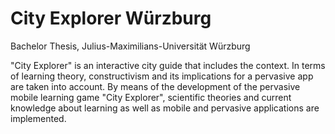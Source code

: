 # City Explorer Würzburg

Bachelor Thesis, Julius-Maximilians-Universität Würzburg

"City Explorer" is an interactive city guide that includes the context. In terms of learning theory, constructivism and its implications for a pervasive app are taken into account. By means of the development of the pervasive mobile learning game "City Explorer", scientific theories and current knowledge about learning as well as mobile and pervasive applications are implemented.

